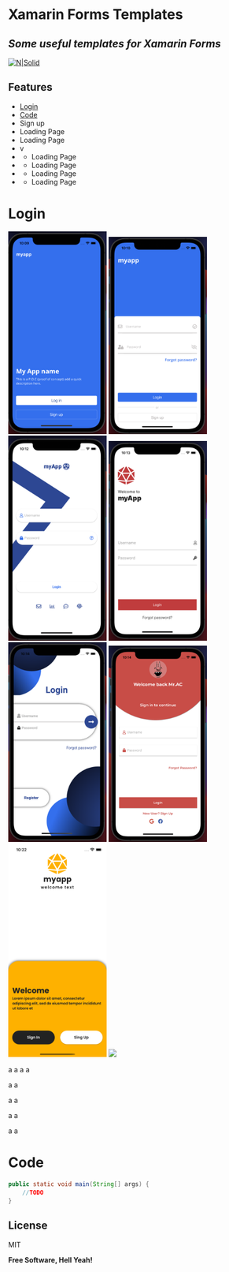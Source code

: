 
# Xamarin Forms Templates
## _Some useful templates for Xamarin Forms_

[![N|Solid](https://cldup.com/dTxpPi9lDf.thumb.png)](https://nodesource.com/products/nsolid)
## Features
- [Login](#login)
-  [Code](#code)
- Sign up
- Loading Page
- Loading Page
- v
- - Loading Page
- - Loading Page
- - Loading Page
- - Loading Page









# Login

 <img src="https://github.com/aimore/XamUI/blob/master/Screenshots/LoginV1.png" width="200">

<img src="https://github.com/aimore/XamUI/blob/master/Screenshots/LoginV2.png" width="200">

 <img src="https://github.com/aimore/XamUI/blob/master/Screenshots/LoginV3.png" width="200">

 <img src="https://github.com/aimore/XamUI/blob/master/Screenshots/LoginV4.png" width="200">

 <img src="https://github.com/aimore/XamUI/blob/master/Screenshots/LoginV5.png" width="200">

 <img src="https://github.com/aimore/XamUI/blob/master/Screenshots/LoginV6.png" width="200">

 <img src="https://github.com/aimore/XamUI/blob/master/Screenshots/LoginV7.png" width="200">

<img src="https://github.com/aimore/XamUI/blob/master/Screenshots/LoginV8.png" width="200">


a
a
a
a

a
a

a
a

a
a

a
a


# Code

```java
public static void main(String[] args) {
	//TODO
}
```

## License

MIT

**Free Software, Hell Yeah!**

